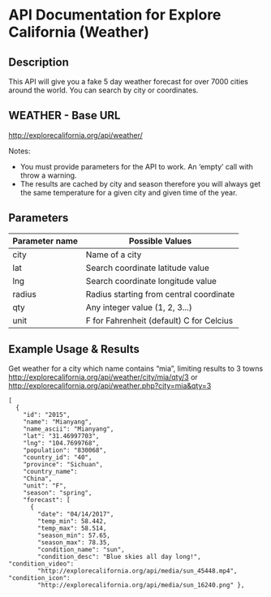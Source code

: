 # API Documentation for Explore California (Weather)

## Description
This API will give you a fake 5 day weather forecast for over 7000 cities around the world. You can search by city or coordinates.

## WEATHER - Base URL
http://explorecalifornia.org/api/weather/

Notes:
- You must provide parameters for the API to work. An ‘empty’ call with throw a warning.
- The results are cached by city and season therefore you will always get the same
temperature for a given city and given time of the year.

## Parameters
| Parameter name | Possible Values |
| -------------- | --------------- |
| city | Name of a city |
| lat | Search coordinate latitude value |
| lng | Search coordinate longitude value |
| radius | Radius starting from central coordinate |
| qty | Any integer value (1, 2, 3...) |
| unit | F for Fahrenheit (default) C for Celcius |

## Example Usage & Results
Get weather for a city which name contains “mia”, limiting results to 3 towns http://explorecalifornia.org/api/weather/city/mia/qty/3 or
http://explorecalifornia.org/api/weather.php?city=mia&qty=3
```
[
  {
    "id": "2015",
    "name": "Mianyang",
    "name_ascii": "Mianyang",
    "lat": "31.46997703",
    "lng": "104.7699768",
    "population": "830068",
    "country_id": "40",
    "province": "Sichuan",
    "country_name":
    "China",
    "unit": "F",
    "season": "spring",
    "forecast": [
      {
        "date": "04/14/2017",
        "temp_min": 58.442,
        "temp_max": 58.514,
        "season_min": 57.65,
        "season_max": 78.35,
        "condition_name": "sun",
        "condition_desc": "Blue skies all day long!", "condition_video":
        "http://explorecalifornia.org/api/media/sun_45448.mp4", "condition_icon":
        "http://explorecalifornia.org/api/media/sun_16240.png" },
```
